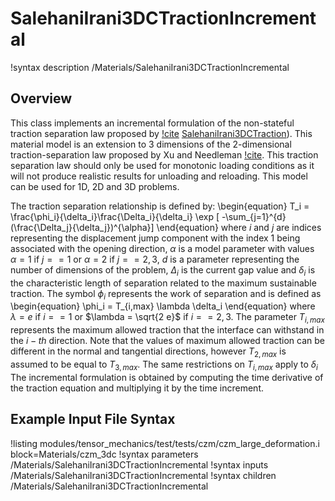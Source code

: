 # SalehaniIrani3DCTractionIncremental

!syntax description /Materials/SalehaniIrani3DCTractionIncremental

## Overview

This class implements an incremental formulation of the non-stateful traction separation law proposed by [!cite](salehani2018coupled) [SalehaniIrani3DCTraction](SalehaniIrani3DCTraction.md)).
This material model is an extension to 3 dimensions of the 2-dimensional traction-separation law proposed by Xu and Needleman [!cite](xu1993void).
This traction separation law should only be used for monotonic loading conditions as it will not produce realistic results for unloading and reloading.
This model can be used for 1D, 2D and 3D problems.

The traction separation relationship is defined by:
\begin{equation}
T_i = \frac{\phi_i}{\delta_i}\frac{\Delta_i}{\delta_i} \exp [ -\sum_{j=1}^{d}(\frac{\Delta_j}{\delta_j})^{\alpha}]
\end{equation}
where $i$ and $j$ are indices representing the displacement jump component with the index 1 being associated with the opening direction, $\alpha$ is a model parameter with values
 $\alpha = 1$ if $j==1$ or $\alpha = 2$ if $j == 2,3$, $d$ is a parameter representing the number of dimensions of the problem, $\Delta_i$ is the current gap value and $\delta_i$ is the characteristic length of separation related to the maximum sustainable traction.
The symbol $\phi_i$ represents the work of separation and is defined as
\begin{equation}
\phi_i = T_{i,max} \lambda \delta_i
\end{equation}
where $\lambda = e$ if $i==1$ or $\lambda = \sqrt{2 e}$ if $i == 2,3$. The parameter $T_{i,max}$ represents the maximum allowed traction that the interface can withstand in the $i-th$ direction. Note that the values of maximum allowed traction can be different in the normal and tangential directions, however $T_{2,max}$ is assumed to be equal to $T_{3,max}$. The same restrictions on $T_{i,max}$ apply to $\delta_i$
The incremental formulation is obtained by computing the time derivative of the traction equation and multiplying it by the time increment.  


## Example Input File Syntax

!listing modules/tensor_mechanics/test/tests/czm/czm_large_deformation.i block=Materials/czm_3dc
!syntax parameters /Materials/SalehaniIrani3DCTractionIncremental
!syntax inputs /Materials/SalehaniIrani3DCTractionIncremental
!syntax children /Materials/SalehaniIrani3DCTractionIncremental
